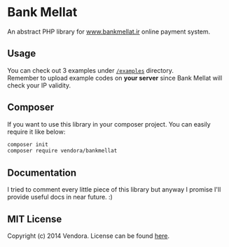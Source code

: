 # Bank Mellat

An abstract PHP library for www.bankmellat.ir online payment system.

## Usage
You can check out 3 examples under [`/examples`](/examples) directory.  
Remember to upload example codes on **your server** since Bank Mellat will check your IP validity.

## Composer
If you want to use this library in your composer project. You can easily require it like below:

```sh
composer init
composer require vendora/bankmellat
```

## Documentation
I tried to comment every little piece of this library but anyway I promise I'll provide useful docs in near future. :)

## MIT License
Copyright (c) 2014 Vendora. 
License can be found [here](LICENSE).
